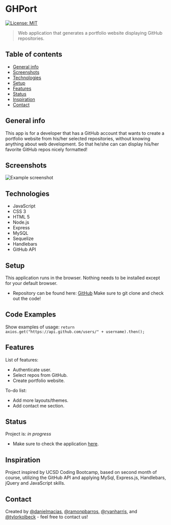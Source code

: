 # GHPort

[![License: MIT](https://img.shields.io/badge/License-MIT-blue.svg)](https://github.com/ramonpbarros/)

> Web application that generates a portfolio website displaying GitHub repositories.

## Table of contents

- [General info](#general-info)
- [Screenshots](#screenshots)
- [Technologies](#technologies)
- [Setup](#setup)
- [Features](#features)
- [Status](#status)
- [Inspiration](#inspiration)
- [Contact](#contact)

## General info

This app is for a developer that has a GitHub account that wants to create a portfolio website from his/her selected repositories, without knowing anything about web development. So that he/she can can display his/her favorite GitHub repos nicely formatted!

## Screenshots

![Example screenshot](./img/screenshot.png)

## Technologies

- JavaScript
- CSS 3
- HTML 5
- Node.js
- Express
- MySQL
- Sequelize
- Handlebars
- GitHub API

## Setup

This application runs in the browser. Nothing needs to be installed except for your default browser.

- Repository can be found here: [GitHub](https://github.com/ryan-harris/portfolio-builder) Make sure to git clone and check out the code!

## Code Examples

Show examples of usage:
`return axios.get("https://api.github.com/users/" + username).then();`

## Features

List of features:

- Authenticate user.
- Select repos from GitHub.
- Create portfolio website.

To-do list:

- Add more layouts/themes.
- Add contact me section.

## Status

Project is: _in progress_

- Make sure to check the application [here](#).

## Inspiration

Project inspired by UCSD Coding Bootcamp, based on second month of course, utilizing the GitHub API and applying MySql, Express.js, Handlebars, jQuery and JavaScript skills.

## Contact

Created by [@danielmacias](https://github.com/macias-daniel), [@ramonpbarros](https://ramonpbarros.github.io/), [@ryanharris](https://github.com/ryan-harris), and [@tylorkolbeck](https://github.com/tylorkolbeck) - feel free to contact us!
